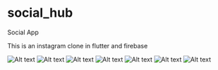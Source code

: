 # social_hub

Social App

This is an instagram clone in flutter and firebase

![Alt text](/ScreenShots/1.jpeg?raw=true "Optional Title")
![Alt text](/ScreenShots/2.jpeg?raw=true "Optional Title")
![Alt text](/ScreenShots/3.jpeg?raw=true "Optional Title")
![Alt text](/ScreenShots/4.jpeg?raw=true "Optional Title")
![Alt text](/ScreenShots/5.jpeg?raw=true "Optional Title")
![Alt text](/ScreenShots/6.jpeg?raw=true "Optional Title")
![Alt text](/ScreenShots/7.jpeg?raw=true "Optional Title")




